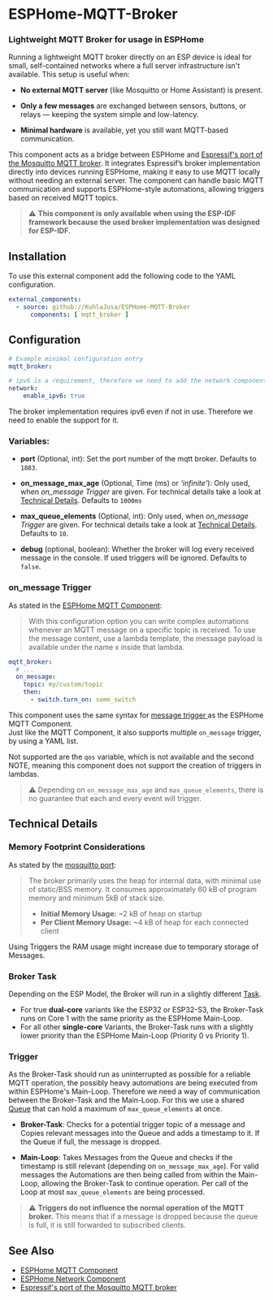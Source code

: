 # ESPHome-MQTT-Broker
### Lightweight MQTT Broker for usage in ESPHome

Running a lightweight MQTT broker directly on an ESP device is ideal for small, self-contained networks where a full server infrastructure isn't available. This setup is useful when:  
- **No external MQTT server** (like Mosquitto or Home Assistant) is present.

- **Only a few messages** are exchanged between sensors, buttons, or relays — keeping the system simple and low-latency.

-  **Minimal hardware** is available, yet you still want MQTT-based communication.

This component acts as a bridge between ESPHome and [Espressif's port of the Mosquitto MQTT broker](https://github.com/espressif/esp-protocols/tree/master/components/mosquitto). It integrates Espressif’s broker implementation directly into devices running ESPHome, making it easy to use MQTT locally without needing an external server. The component can handle basic MQTT communication and supports ESPHome-style automations, allowing triggers based on received MQTT topics.  

> ⚠️ **This component is only available when using the ESP-IDF framework because the used broker implementation was designed for ESP-IDF.**

## Installation

To use this external component add the following code to the YAML configuration.

```yaml
external_components:
  - source: github://KuhlaJusa/ESPHome-MQTT-Broker
      components: [ mqtt_broker ]
```
## Configuration

```yaml
# Example minimal configuration entry
mqtt_broker:

# ipv6 is a requirement, therefore we need to add the network component.
network:
    enable_ipv6: true
```

The broker implementation requires ipv6 even if not in use. Therefore we need to enable the support for it.

### Variables:

- **port** (Optional, int): Set the port number of the mqtt broker. Defaults to `1883`.  

- **on_message_max_age** (Optional, Time (ms) or *'infinite'*): Only used, when *on_message Trigger* are given. For technical details take a look at [Technical Details](#technical-details). Defaults to `1000ms`

- **max_queue_elements** (Optional, int): Only used, when *on_message Trigger* are given. For technical details take a look at [Technical Details](#technical-details). Defaults to `10`.

- **debug** (optional, boolean): Whether the broker will log every received message in the console. If used triggers will be ignored. Defaults to `false`.

### on_message Trigger

As stated in the [ESPHome MQTT Component](https://esphome.io/components/mqtt.html#on-message-trigger):

>With this configuration option you can write complex automations whenever an MQTT message on a specific topic is received. To use the message content, use a lambda template, the message payload is available under the name x inside that lambda.

  ```yaml
  mqtt_broker:
    # ...
    on_message:
      topic: my/custom/topic
      then:
        - switch.turn_on: some_switch
  ```

This component uses the same syntax for [message trigger ](https://esphome.io/components/mqtt.html#on-message-trigger) as the ESPHome MQTT Component.  
Just like the MQTT Component, it also supports multiple `on_message` trigger, by using a YAML list.

Not supported are the `qos` variable, which is not available and the second NOTE, meaning this component does not support the creation of triggers in lambdas.

> ⚠️ Depending on `on_message_max_age` and `max_queue_elements`, there is no guarantee that each and every event will trigger.


## Technical Details

### Memory Footprint Considerations

As stated by the [mosquitto port](https://github.com/espressif/esp-protocols/tree/master/components/mosquitto#memory-footprint-considerations):
>The broker primarily uses the heap for internal data, with minimal use of static/BSS memory. It consumes approximately 60 kB of program memory and minimum 5kB of stack size.
>
> - **Initial Memory Usage:** ~2 kB of heap on startup
> - **Per Client Memory Usage:** ~4 kB of heap for each connected client

Using Triggers the RAM usage might increase due to temporary storage of Messages.

### Broker Task

Depending on the ESP Model, the Broker will run in a slightly different [Task](https://docs.espressif.com/projects/esp-idf/en/stable/esp32/api-reference/system/freertos_idf.html#tasks). 

- For true **dual-core** variants like the ESP32 or ESP32-S3, the Broker-Task runs on Core 1 with the same priority as the ESPHome Main-Loop.
- For all other **single-core** Variants, the Broker-Task runs with a slightly lower priority than the ESPHome Main-Loop (Priority 0 vs Priority 1).

### Trigger

As the Broker-Task should run as uninterrupted as possible for a reliable MQTT operation, the possibly heavy automations are being executed from within ESPHome's Main-Loop. Therefore we need a way of communication between the Broker-Task and the Main-Loop. For this we use a shared [Queue](https://docs.espressif.com/projects/esp-idf/en/v5.0/esp32/api-reference/system/freertos.html#queue-api) that can hold a maximum of `max_queue_elements` at once.

- **Broker-Task**: Checks for a potential trigger topic of a message and Copies relevant messages into the Queue and adds a timestamp to it. If the Queue if full, the message is dropped.

- **Main-Loop**: Takes Messages from the Queue and checks if the timestamp is still relevant (depending on `on_message_max_age`). For valid messages the Automations are then being called from within the Main-Loop, allowing the Broker-Task to continue operation. Per call of the Loop at most `max_queue_elements` are being processed.

>⚠️ **Triggers do not influence the normal operation of the MQTT broker.** This means that if a message is dropped because the queue is full, it is still forwarded to subscribed clients.

## See Also
- [ESPHome MQTT Component](https://esphome.io/components/mqtt.html)
- [ESPHome Network Component](https://esphome.io/components/network.html)
- [Espressif's port of the Mosquitto MQTT broker](https://github.com/espressif/esp-protocols/tree/master/components/mosquitto)